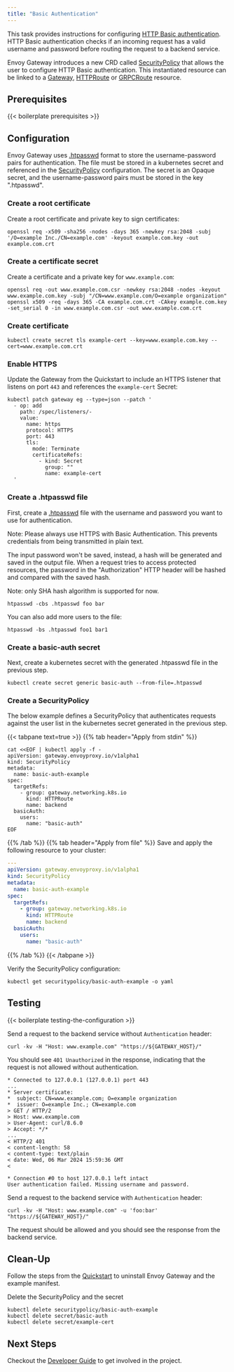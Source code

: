 ```yaml
---
title: "Basic Authentication"
---
```


This task provides instructions for configuring [HTTP Basic authentication][http Basic authentication]. 
HTTP Basic authentication checks if an incoming request has a valid username and password before routing the request to 
a backend service.

Envoy Gateway introduces a new CRD called [SecurityPolicy][SecurityPolicy] that allows the user to configure HTTP Basic 
authentication. 
This instantiated resource can be linked to a [Gateway][Gateway], [HTTPRoute][HTTPRoute] or [GRPCRoute][GRPCRoute] resource.

## Prerequisites

{{< boilerplate prerequisites >}}

## Configuration

Envoy Gateway uses [.htpasswd][.htpasswd] format to store the username-password pairs for authentication.
The file must be stored in a kubernetes secret and referenced in the [SecurityPolicy][SecurityPolicy] configuration. 
The secret is an Opaque secret, and the username-password pairs must be stored in the key ".htpasswd".

### Create a root certificate

Create a root certificate and private key to sign certificates:

```shell
openssl req -x509 -sha256 -nodes -days 365 -newkey rsa:2048 -subj '/O=example Inc./CN=example.com' -keyout example.com.key -out example.com.crt
```

### Create a certificate secret

Create a certificate and a private key for `www.example.com`:

```shell
openssl req -out www.example.com.csr -newkey rsa:2048 -nodes -keyout www.example.com.key -subj "/CN=www.example.com/O=example organization"
openssl x509 -req -days 365 -CA example.com.crt -CAkey example.com.key -set_serial 0 -in www.example.com.csr -out www.example.com.crt
```

### Create certificate 

```shell
kubectl create secret tls example-cert --key=www.example.com.key --cert=www.example.com.crt
```

### Enable HTTPS
Update the Gateway from the Quickstart to include an HTTPS listener that listens on port `443` and references the
`example-cert` Secret:

```shell
kubectl patch gateway eg --type=json --patch '
  - op: add
    path: /spec/listeners/-
    value:
      name: https
      protocol: HTTPS
      port: 443
      tls:
        mode: Terminate
        certificateRefs:
          - kind: Secret
            group: ""
            name: example-cert
  '
```

### Create a .htpasswd file
First, create a [.htpasswd][.htpasswd] file with the username and password you want to use for authentication. 

Note: Please always use HTTPS with Basic Authentication. This prevents credentials from being transmitted in plain text.

The input password won't be saved, instead, a hash will be generated and saved in the output file. When a request
tries to access protected resources, the password in the "Authorization" HTTP header will be hashed and compared with the 
saved hash.

Note: only SHA hash algorithm is supported for now.

```shell
htpasswd -cbs .htpasswd foo bar
```

You can also add more users to the file:

```shell
htpasswd -bs .htpasswd foo1 bar1
```

### Create a basic-auth secret


Next, create a kubernetes secret with the generated .htpasswd file in the previous step.

```shell
kubectl create secret generic basic-auth --from-file=.htpasswd
```

### Create a SecurityPolicy

The below example defines a SecurityPolicy that authenticates requests against the user list in the kubernetes
secret generated in the previous step.

{{< tabpane text=true >}}
{{% tab header="Apply from stdin" %}}

```shell
cat <<EOF | kubectl apply -f -
apiVersion: gateway.envoyproxy.io/v1alpha1
kind: SecurityPolicy
metadata:
  name: basic-auth-example
spec:
  targetRefs:
    - group: gateway.networking.k8s.io
      kind: HTTPRoute
      name: backend
  basicAuth:
    users:
      name: "basic-auth"
EOF
```

{{% /tab %}}
{{% tab header="Apply from file" %}}
Save and apply the following resource to your cluster:

```yaml
---
apiVersion: gateway.envoyproxy.io/v1alpha1
kind: SecurityPolicy
metadata:
  name: basic-auth-example
spec:
  targetRefs:
    - group: gateway.networking.k8s.io
      kind: HTTPRoute
      name: backend
  basicAuth:
    users:
      name: "basic-auth"
```

{{% /tab %}}
{{< /tabpane >}}

Verify the SecurityPolicy configuration:

```shell
kubectl get securitypolicy/basic-auth-example -o yaml
```

## Testing

{{< boilerplate testing-the-configuration >}}

Send a request to the backend service without `Authentication` header:

```shell
curl -kv -H "Host: www.example.com" "https://${GATEWAY_HOST}/" 
```

You should see `401 Unauthorized` in the response, indicating that the request is not allowed without authentication.

```shell
* Connected to 127.0.0.1 (127.0.0.1) port 443
...
* Server certificate:
*  subject: CN=www.example.com; O=example organization
*  issuer: O=example Inc.; CN=example.com
> GET / HTTP/2
> Host: www.example.com
> User-Agent: curl/8.6.0
> Accept: */*
...
< HTTP/2 401
< content-length: 58
< content-type: text/plain
< date: Wed, 06 Mar 2024 15:59:36 GMT
<

* Connection #0 to host 127.0.0.1 left intact
User authentication failed. Missing username and password.
```

Send a request to the backend service with `Authentication` header:

```shell
curl -kv -H "Host: www.example.com" -u 'foo:bar' "https://${GATEWAY_HOST}/" 
```

The request should be allowed and you should see the response from the backend service.


## Clean-Up

Follow the steps from the [Quickstart](../../quickstart) to uninstall Envoy Gateway and the example manifest.

Delete the SecurityPolicy and the secret

```shell
kubectl delete securitypolicy/basic-auth-example
kubectl delete secret/basic-auth
kubectl delete secret/example-cert
```

## Next Steps

Checkout the [Developer Guide](../../../contributions/develop) to get involved in the project.

[SecurityPolicy]: ../../../contributions/design/security-policy
[http Basic authentication]: https://tools.ietf.org/html/rfc2617
[Gateway]: https://gateway-api.sigs.k8s.io/api-types/gateway
[HTTPRoute]: https://gateway-api.sigs.k8s.io/api-types/httproute
[GRPCRoute]: https://gateway-api.sigs.k8s.io/api-types/grpcroute
[.htpasswd]: https://httpd.apache.org/docs/current/programs/htpasswd.html
